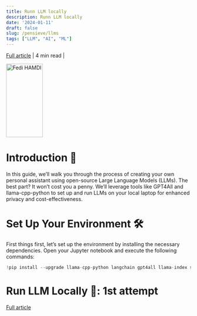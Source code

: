 ```yaml
---
title: Runn LLM locally
description: Runn LLM locally
date: '2024-01-11'
draft: false
slug: /pensieve/llms
tags: ["LLM", "AI", "ML"]
---
```




[Full article](https://medium.com/@fedihamdi.jr/run-llm-locally-a-step-by-step-guide-02fc69a12c72) | 4 min read | 

<img src="https://miro.medium.com/v2/resize:fit:640/format:webp/1*McJpkhd8MCbX7x5wh9Qi2Q.gif" alt="Fedi HAMDI" height="200" width="100"/>


# Introduction 🌟

In this guide, we’ll walk you through the process of creating your own personal assistant using open-source Large Language Models (LLMs). The best part? It won’t cost you a penny. We’ll leverage tools like GPT4All and llama-cpp-python to set up and run LLMs on your local laptop for enhanced privacy and cost-effectiveness.

# Set Up Your Environment 🛠️

First things first, let’s set up the environment by installing the necessary dependencies. Open your Jupyter notebook and execute the following commands:

```python
!pip install --upgrade llama-cpp-python langchain gpt4all llama-index sentence-transformers
```

# Run LLM Locally 🏡: 1st attempt

[Full article](https://medium.com/@fedihamdi.jr/run-llm-locally-a-step-by-step-guide-02fc69a12c72)
